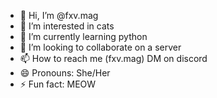 - 👋 Hi, I’m @fxv.mag
- 👀 I’m interested in cats
- 🌱 I’m currently learning python 
- 💞️ I’m looking to collaborate on a server
- 📫 How to reach me (fxv.mag) DM on discord
- 😄 Pronouns: She/Her
- ⚡ Fun fact: MEOW

<!---
m4gn3/m4gn3 is a ✨ special ✨ repository because its `README.md` (this file) appears on your GitHub profile.
You can click the Preview link to take a look at your changes.
--->
